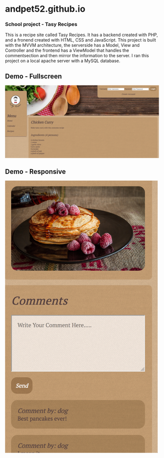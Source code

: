 # andpet52.github.io

### School project - Tasy Recipes
This is a recipe site called Tasy Recipes. It has a backend created with PHP, and a fronend created with HTML, CSS and JavaScript. This project is built with the MVVM architecture, the serverside has a Model, View and Controller and the frontend has a ViewModel that handles the commentsection and then mirror the information to the server. I ran this project on a local apache server with a MySQL database.

## Demo - Fullscreen
![alt pageDemo](https://github.com/seph314/tasty/blob/master/public_html/img/git/screenshot.png)

## Demo - Responsive
<img align="left" width="500" src="https://github.com/seph314/tasty/blob/master/public_html/img/git/responsive.png">
